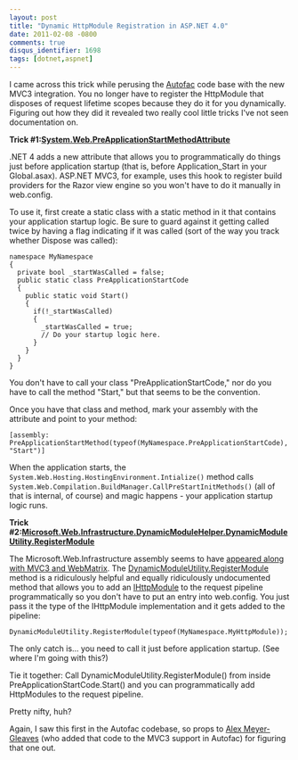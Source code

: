 ```yaml
---
layout: post
title: "Dynamic HttpModule Registration in ASP.NET 4.0"
date: 2011-02-08 -0800
comments: true
disqus_identifier: 1698
tags: [dotnet,aspnet]
---
```

I came across this trick while perusing the
[Autofac](http://autofac.googlecode.com) code base with the new MVC3
integration. You no longer have to register the HttpModule that disposes
of request lifetime scopes because they do it for you dynamically.
Figuring out how they did it revealed two really cool little tricks I've
not seen documentation on.

**Trick
\#1:**[**System.Web.PreApplicationStartMethodAttribute**](http://msdn.microsoft.com/en-us/library/system.web.preapplicationstartmethodattribute.aspx)

.NET 4 adds a new attribute that allows you to programmatically do
things just before application startup (that is, before
Application\_Start in your Global.asax). ASP.NET MVC3, for example, uses
this hook to register build providers for the Razor view engine so you
won't have to do it manually in web.config.

To use it, first create a static class with a static method in it that
contains your application startup logic. Be sure to guard against it
getting called twice by having a flag indicating if it was called (sort
of the way you track whether Dispose was called):

    namespace MyNamespace
    {
      private bool _startWasCalled = false;
      public static class PreApplicationStartCode
      {
        public static void Start()
        {
          if(!_startWasCalled)
          {
            _startWasCalled = true;
            // Do your startup logic here.
          }
        }
      }
    }

You don't have to call your class "PreApplicationStartCode," nor do you
have to call the method "Start," but that seems to be the convention.

Once you have that class and method, mark your assembly with the
attribute and point to your method:

    [assembly: PreApplicationStartMethod(typeof(MyNamespace.PreApplicationStartCode), "Start")]

When the application starts, the
`System.Web.Hosting.HostingEnvironment.Intialize()` method calls
`System.Web.Compilation.BuildManager.CallPreStartInitMethods()` (all of
that is internal, of course) and magic happens - your application
startup logic runs.

**Trick
\#2:**[**Microsoft.Web.Infrastructure.DynamicModuleHelper.DynamicModuleUtility.RegisterModule**](http://msdn.microsoft.com/en-us/library/microsoft.web.infrastructure.dynamicmodulehelper.dynamicmoduleutility.registermodule.aspx)

The Microsoft.Web.Infrastructure assembly seems to have [appeared along
with MVC3 and
WebMatrix](http://msdn.microsoft.com/en-us/library/gg549171%28v=VS.99%29.aspx).
The
[DynamicModuleUtility.RegisterModule](http://msdn.microsoft.com/en-us/library/microsoft.web.infrastructure.dynamicmodulehelper.dynamicmoduleutility.registermodule.aspx)
method is a ridiculously helpful and equally ridiculously undocumented
method that allows you to add an
[IHttpModule](http://msdn.microsoft.com/en-us/library/system.web.ihttpmodule.aspx)
to the request pipeline programmatically so you don't have to put an
entry into web.config. You just pass it the type of the IHttpModule
implementation and it gets added to the pipeline:

    DynamicModuleUtility.RegisterModule(typeof(MyNamespace.MyHttpModule));

The only catch is... you need to call it just before application startup.
(See where I'm going with this?)

Tie it together: Call DynamicModuleUtility.RegisterModule() from inside
PreApplicationStartCode.Start() and you can programmatically add
HttpModules to the request pipeline.

Pretty nifty, huh?

Again, I saw this first in the Autofac codebase, so props to [Alex
Meyer-Gleaves](http://alexmg.com/) (who added that code to the MVC3
support in Autofac) for figuring that one out.
